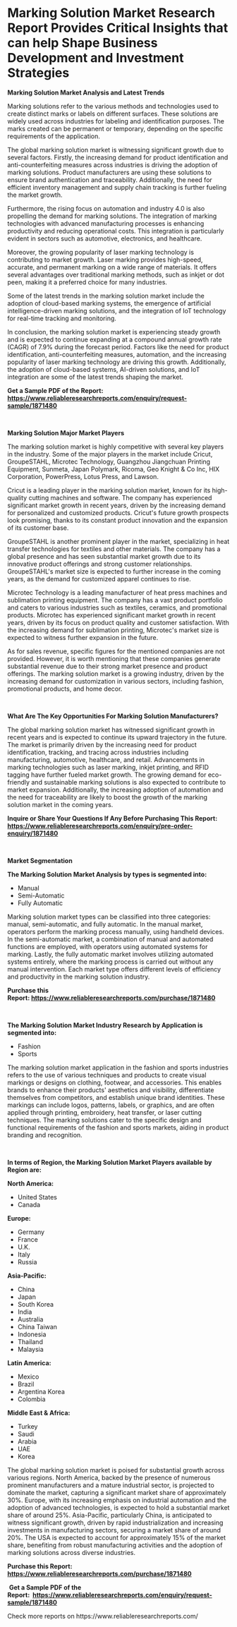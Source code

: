 <p><h1>Marking Solution Market Research Report Provides Critical Insights that can help Shape Business Development and Investment Strategies</h1></p><p><strong>Marking Solution Market Analysis and Latest Trends</strong></p>
<p><p>Marking solutions refer to the various methods and technologies used to create distinct marks or labels on different surfaces. These solutions are widely used across industries for labeling and identification purposes. The marks created can be permanent or temporary, depending on the specific requirements of the application.</p><p>The global marking solution market is witnessing significant growth due to several factors. Firstly, the increasing demand for product identification and anti-counterfeiting measures across industries is driving the adoption of marking solutions. Product manufacturers are using these solutions to ensure brand authentication and traceability. Additionally, the need for efficient inventory management and supply chain tracking is further fueling the market growth.</p><p>Furthermore, the rising focus on automation and industry 4.0 is also propelling the demand for marking solutions. The integration of marking technologies with advanced manufacturing processes is enhancing productivity and reducing operational costs. This integration is particularly evident in sectors such as automotive, electronics, and healthcare.</p><p>Moreover, the growing popularity of laser marking technology is contributing to market growth. Laser marking provides high-speed, accurate, and permanent marking on a wide range of materials. It offers several advantages over traditional marking methods, such as inkjet or dot peen, making it a preferred choice for many industries.</p><p>Some of the latest trends in the marking solution market include the adoption of cloud-based marking systems, the emergence of artificial intelligence-driven marking solutions, and the integration of IoT technology for real-time tracking and monitoring.</p><p>In conclusion, the marking solution market is experiencing steady growth and is expected to continue expanding at a compound annual growth rate (CAGR) of 7.9% during the forecast period. Factors like the need for product identification, anti-counterfeiting measures, automation, and the increasing popularity of laser marking technology are driving this growth. Additionally, the adoption of cloud-based systems, AI-driven solutions, and IoT integration are some of the latest trends shaping the market.</p></p>
<p><strong>Get a Sample PDF of the Report:&nbsp; <a href="https://www.reliableresearchreports.com/enquiry/request-sample/1871480">https://www.reliableresearchreports.com/enquiry/request-sample/1871480</a></strong></p>
<p>&nbsp;</p>
<p><strong>Marking Solution Major Market Players</strong></p>
<p><p>The marking solution market is highly competitive with several key players in the industry. Some of the major players in the market include Cricut, GroupeSTAHL, Microtec Technology, Guangzhou Jiangchuan Printing Equipment, Sunmeta, Japan Polymark, Ricoma, Geo Knight & Co Inc, HIX Corporation, PowerPress, Lotus Press, and Lawson.</p><p>Cricut is a leading player in the marking solution market, known for its high-quality cutting machines and software. The company has experienced significant market growth in recent years, driven by the increasing demand for personalized and customized products. Cricut's future growth prospects look promising, thanks to its constant product innovation and the expansion of its customer base.</p><p>GroupeSTAHL is another prominent player in the market, specializing in heat transfer technologies for textiles and other materials. The company has a global presence and has seen substantial market growth due to its innovative product offerings and strong customer relationships. GroupeSTAHL's market size is expected to further increase in the coming years, as the demand for customized apparel continues to rise.</p><p>Microtec Technology is a leading manufacturer of heat press machines and sublimation printing equipment. The company has a vast product portfolio and caters to various industries such as textiles, ceramics, and promotional products. Microtec has experienced significant market growth in recent years, driven by its focus on product quality and customer satisfaction. With the increasing demand for sublimation printing, Microtec's market size is expected to witness further expansion in the future.</p><p>As for sales revenue, specific figures for the mentioned companies are not provided. However, it is worth mentioning that these companies generate substantial revenue due to their strong market presence and product offerings. The marking solution market is a growing industry, driven by the increasing demand for customization in various sectors, including fashion, promotional products, and home decor.</p></p>
<p>&nbsp;</p>
<p><strong>What Are The Key Opportunities For Marking Solution Manufacturers?</strong></p>
<p><p>The global marking solution market has witnessed significant growth in recent years and is expected to continue its upward trajectory in the future. The market is primarily driven by the increasing need for product identification, tracking, and tracing across industries including manufacturing, automotive, healthcare, and retail. Advancements in marking technologies such as laser marking, inkjet printing, and RFID tagging have further fueled market growth. The growing demand for eco-friendly and sustainable marking solutions is also expected to contribute to market expansion. Additionally, the increasing adoption of automation and the need for traceability are likely to boost the growth of the marking solution market in the coming years.</p></p>
<p><strong>Inquire or Share Your Questions If Any Before Purchasing This Report: <a href="https://www.reliableresearchreports.com/enquiry/pre-order-enquiry/1871480">https://www.reliableresearchreports.com/enquiry/pre-order-enquiry/1871480</a></strong></p>
<p>&nbsp;</p>
<p><strong>Market Segmentation</strong></p>
<p><strong>The Marking Solution Market Analysis by types is segmented into:</strong></p>
<p><ul><li>Manual</li><li>Semi-Automatic</li><li>Fully Automatic</li></ul></p>
<p><p>Marking solution market types can be classified into three categories: manual, semi-automatic, and fully automatic. In the manual market, operators perform the marking process manually, using handheld devices. In the semi-automatic market, a combination of manual and automated functions are employed, with operators using automated systems for marking. Lastly, the fully automatic market involves utilizing automated systems entirely, where the marking process is carried out without any manual intervention. Each market type offers different levels of efficiency and productivity in the marking solution industry.</p></p>
<p><strong>Purchase this Report:&nbsp;<a href="https://www.reliableresearchreports.com/purchase/1871480">https://www.reliableresearchreports.com/purchase/1871480</a></strong></p>
<p>&nbsp;</p>
<p><strong>The Marking Solution Market Industry Research by Application is segmented into:</strong></p>
<p><ul><li>Fashion</li><li>Sports</li></ul></p>
<p><p>The marking solution market application in the fashion and sports industries refers to the use of various techniques and products to create visual markings or designs on clothing, footwear, and accessories. This enables brands to enhance their products' aesthetics and visibility, differentiate themselves from competitors, and establish unique brand identities. These markings can include logos, patterns, labels, or graphics, and are often applied through printing, embroidery, heat transfer, or laser cutting techniques. The marking solutions cater to the specific design and functional requirements of the fashion and sports markets, aiding in product branding and recognition.</p></p>
<p>&nbsp;</p>
<p><strong>In terms of Region, the Marking Solution Market Players available by Region are:</strong></p>
<p>
    <p> <strong> North America: </strong>
        <ul>
            <li>United States</li>
            <li>Canada</li>
        </ul>
        </p> 
    <p> <strong> Europe: </strong>
        <ul>
            <li>Germany</li>
            <li>France</li>
            <li>U.K.</li>
            <li>Italy</li>
            <li>Russia</li>
        </ul>
        </p> 
    <p> <strong> Asia-Pacific: </strong>
        <ul>
            <li>China</li>
            <li>Japan</li>
            <li>South Korea</li>
            <li>India</li>
            <li>Australia</li>
            <li>China Taiwan</li>
            <li>Indonesia</li>
            <li>Thailand</li>
            <li>Malaysia</li>
        </ul>
        </p> 
    <p> <strong> Latin America: </strong>
        <ul>
            <li>Mexico</li>
            <li>Brazil</li>
            <li>Argentina Korea</li>
            <li>Colombia</li>
        </ul>
        </p> 
    <p> <strong> Middle East & Africa: </strong>
        <ul>
            <li>Turkey</li>
            <li>Saudi</li>
            <li>Arabia</li>
            <li>UAE</li>
            <li>Korea</li>
        </ul>
    </p>
    </p>
<p><p>The global marking solution market is poised for substantial growth across various regions. North America, backed by the presence of numerous prominent manufacturers and a mature industrial sector, is projected to dominate the market, capturing a significant market share of approximately 30%. Europe, with its increasing emphasis on industrial automation and the adoption of advanced technologies, is expected to hold a substantial market share of around 25%. Asia-Pacific, particularly China, is anticipated to witness significant growth, driven by rapid industrialization and increasing investments in manufacturing sectors, securing a market share of around 20%. The USA is expected to account for approximately 15% of the market share, benefiting from robust manufacturing activities and the adoption of marking solutions across diverse industries.</p></p>
<p><strong>Purchase this Report: <a href="https://www.reliableresearchreports.com/purchase/1871480">https://www.reliableresearchreports.com/purchase/1871480</a></strong></p>
<p>&nbsp;<strong>Get a Sample PDF of the Report:&nbsp;&nbsp;<a href="https://www.reliableresearchreports.com/enquiry/request-sample/1871480">https://www.reliableresearchreports.com/enquiry/request-sample/1871480</a></strong></p>
<p><strong></strong></p>
<p>Check more reports on https://www.reliableresearchreports.com/</p>